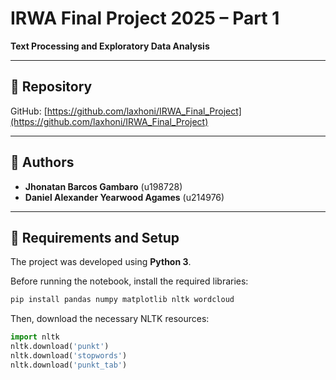 # IRWA Final Project 2025 – Part 1  
**Text Processing and Exploratory Data Analysis**

---

## 📁 Repository
GitHub: [https://github.com/laxhoni/IRWA_Final_Project](https://github.com/laxhoni/IRWA_Final_Project)  

---

## 👥 Authors
- **Jhonatan Barcos Gambaro** (u198728)  
- **Daniel Alexander Yearwood Agames** (u214976)

---

## 🧰 Requirements and Setup

The project was developed using **Python 3**.

Before running the notebook, install the required libraries:

```bash
pip install pandas numpy matplotlib nltk wordcloud

```

Then, download the necessary NLTK resources:

```python
import nltk
nltk.download('punkt')
nltk.download('stopwords')
nltk.download('punkt_tab')
```